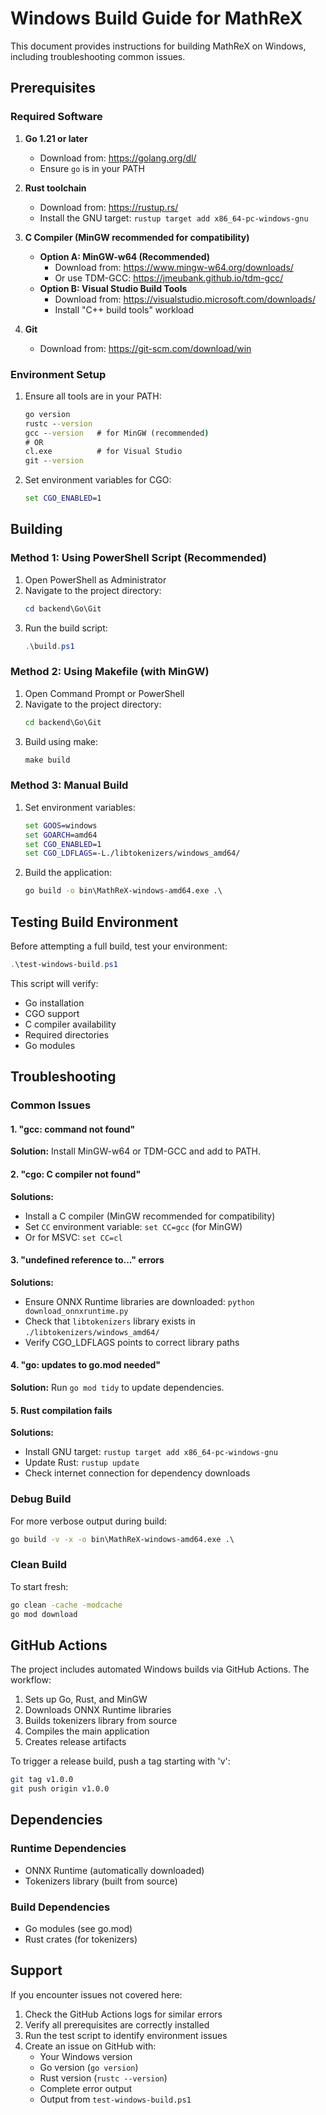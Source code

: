 # Windows Build Guide for MathReX

This document provides instructions for building MathReX on Windows, including troubleshooting common issues.

## Prerequisites

### Required Software

1. **Go 1.21 or later**
   - Download from: https://golang.org/dl/
   - Ensure `go` is in your PATH

2. **Rust toolchain**
   - Download from: https://rustup.rs/
   - Install the GNU target: `rustup target add x86_64-pc-windows-gnu`

3. **C Compiler (MinGW recommended for compatibility)**
   - **Option A: MinGW-w64 (Recommended)**
     - Download from: https://www.mingw-w64.org/downloads/
     - Or use TDM-GCC: https://jmeubank.github.io/tdm-gcc/
   - **Option B: Visual Studio Build Tools**
     - Download from: https://visualstudio.microsoft.com/downloads/
     - Install "C++ build tools" workload

4. **Git**
   - Download from: https://git-scm.com/download/win

### Environment Setup

1. Ensure all tools are in your PATH:
   ```cmd
   go version
   rustc --version
   gcc --version   # for MinGW (recommended)
   # OR
   cl.exe          # for Visual Studio
   git --version
   ```

2. Set environment variables for CGO:
   ```cmd
   set CGO_ENABLED=1
   ```

## Building

### Method 1: Using PowerShell Script (Recommended)

1. Open PowerShell as Administrator
2. Navigate to the project directory:
   ```powershell
   cd backend\Go\Git
   ```
3. Run the build script:
   ```powershell
   .\build.ps1
   ```

### Method 2: Using Makefile (with MinGW)

1. Open Command Prompt or PowerShell
2. Navigate to the project directory:
   ```cmd
   cd backend\Go\Git
   ```
3. Build using make:
   ```cmd
   make build
   ```

### Method 3: Manual Build

1. Set environment variables:
   ```cmd
   set GOOS=windows
   set GOARCH=amd64
   set CGO_ENABLED=1
   set CGO_LDFLAGS=-L./libtokenizers/windows_amd64/
   ```

2. Build the application:
   ```cmd
   go build -o bin\MathReX-windows-amd64.exe .\
   ```

## Testing Build Environment

Before attempting a full build, test your environment:

```powershell
.\test-windows-build.ps1
```

This script will verify:
- Go installation
- CGO support
- C compiler availability
- Required directories
- Go modules

## Troubleshooting

### Common Issues

#### 1. "gcc: command not found"
**Solution:** Install MinGW-w64 or TDM-GCC and add to PATH.

#### 2. "cgo: C compiler not found"
**Solutions:**
- Install a C compiler (MinGW recommended for compatibility)
- Set `CC` environment variable: `set CC=gcc` (for MinGW)
- Or for MSVC: `set CC=cl`

#### 3. "undefined reference to..." errors
**Solutions:**
- Ensure ONNX Runtime libraries are downloaded: `python download_onnxruntime.py`
- Check that `libtokenizers` library exists in `./libtokenizers/windows_amd64/`
- Verify CGO_LDFLAGS points to correct library paths

#### 4. "go: updates to go.mod needed"
**Solution:** Run `go mod tidy` to update dependencies.

#### 5. Rust compilation fails
**Solutions:**
- Install GNU target: `rustup target add x86_64-pc-windows-gnu`
- Update Rust: `rustup update`
- Check internet connection for dependency downloads

### Debug Build

For more verbose output during build:

```cmd
go build -v -x -o bin\MathReX-windows-amd64.exe .\
```

### Clean Build

To start fresh:

```cmd
go clean -cache -modcache
go mod download
```

## GitHub Actions

The project includes automated Windows builds via GitHub Actions. The workflow:

1. Sets up Go, Rust, and MinGW
2. Downloads ONNX Runtime libraries
3. Builds tokenizers library from source
4. Compiles the main application
5. Creates release artifacts

To trigger a release build, push a tag starting with 'v':

```bash
git tag v1.0.0
git push origin v1.0.0
```

## Dependencies

### Runtime Dependencies
- ONNX Runtime (automatically downloaded)
- Tokenizers library (built from source)

### Build Dependencies
- Go modules (see go.mod)
- Rust crates (for tokenizers)

## Support

If you encounter issues not covered here:

1. Check the GitHub Actions logs for similar errors
2. Verify all prerequisites are correctly installed
3. Run the test script to identify environment issues
4. Create an issue on GitHub with:
   - Your Windows version
   - Go version (`go version`)
   - Rust version (`rustc --version`)
   - Complete error output
   - Output from `test-windows-build.ps1`
